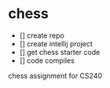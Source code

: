 # chess

- [] create repo
- [] create intellij project
- [] get chess starter code
- [] code compiles
  
chess assignment for CS240

